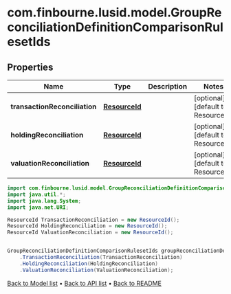 # com.finbourne.lusid.model.GroupReconciliationDefinitionComparisonRulesetIds

## Properties

Name | Type | Description | Notes
------------ | ------------- | ------------- | -------------
**transactionReconciliation** | [**ResourceId**](ResourceId.md) |  | [optional] [default to ResourceId]
**holdingReconciliation** | [**ResourceId**](ResourceId.md) |  | [optional] [default to ResourceId]
**valuationReconciliation** | [**ResourceId**](ResourceId.md) |  | [optional] [default to ResourceId]

```java
import com.finbourne.lusid.model.GroupReconciliationDefinitionComparisonRulesetIds;
import java.util.*;
import java.lang.System;
import java.net.URI;

ResourceId TransactionReconciliation = new ResourceId();
ResourceId HoldingReconciliation = new ResourceId();
ResourceId ValuationReconciliation = new ResourceId();


GroupReconciliationDefinitionComparisonRulesetIds groupReconciliationDefinitionComparisonRulesetIdsInstance = new GroupReconciliationDefinitionComparisonRulesetIds()
    .TransactionReconciliation(TransactionReconciliation)
    .HoldingReconciliation(HoldingReconciliation)
    .ValuationReconciliation(ValuationReconciliation);
```


[Back to Model list](../README.md#documentation-for-models) &#8226; [Back to API list](../README.md#documentation-for-api-endpoints) &#8226; [Back to README](../README.md)
